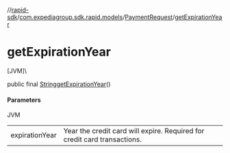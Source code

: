 //[rapid-sdk](../../../index.md)/[com.expediagroup.sdk.rapid.models](../index.md)/[PaymentRequest](index.md)/[getExpirationYear](get-expiration-year.md)

# getExpirationYear

[JVM]\

public final [String](https://docs.oracle.com/javase/8/docs/api/java/lang/String.html)[getExpirationYear](get-expiration-year.md)()

#### Parameters

JVM

| | |
|---|---|
| expirationYear | Year the credit card will expire. Required for credit card transactions. |
